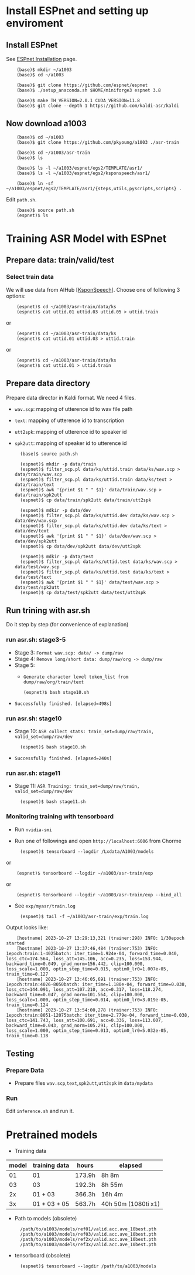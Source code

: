 
# Install ESPnet and setting up enviroment

## Install ESPnet
See [ESPnet Installation] page.

        (base)$ mkdir ~/a1003
        (base)$ cd ~/a1003

        (base)$ git clone https://github.com/espnet/espnet
        (base)$ ./setup_anaconda.sh $HOME/miniforge3 espnet 3.8

        (base)$ make TH_VERSION=2.0.1 CUDA_VERSION=11.8
        (base)$ git clone --depth 1 https://github.com/kaldi-asr/kaldi

[ESPnet Installation]: https://espnet.github.io/espnet/installation.html

## Now download a1003

        (base)$ cd ~/a1003
        (base)$ git clone https://github.com/pkyoung/a1003 ./asr-train

        (base)$ cd ~/a1003/asr-train
        (base)$ ls

        (base)$ ls -l ~/a1003/espnet/egs2/TEMPLATE/asr1/
        (base)$ ls -l ~/a1003/espnet/egs2/ksponspeech/asr1/

        (base)$ ln -sf ~/a1003/espnet/egs2/TEMPLATE/asr1/{steps,utils,pyscripts,scripts} .

Edit `path.sh`.

        (base)$ source path.sh
        (espnet)$ ls

# Training ASR Model with ESPnet

## Prepare data: train/valid/test

### Select train data
We will use data from AIHub [[KsponSpeech]]. Choose one of following 3 options:

        (espnet)$ cd ~/a1003/asr-train/data/ks
        (espnet)$ cat uttid.01 uttid.03 uttid.05 > uttid.train

or

        (espnet)$ cd ~/a1003/asr-train/data/ks
        (espnet)$ cat uttid.01 uttid.03 > uttid.train

or

        (espnet)$ cd ~/a1003/asr-train/data/ks
        (espnet)$ cat uttid.01 > uttid.train

[KsponSpeech]: https://aihub.or.kr/aihubdata/data/view.do?currMenu=&topMenu=&aihubDataSe=realm&dataSetSn=123

## Prepare data directory
Prepare data director in Kaldi format. We need 4 files.

* `wav.scp`: mapping of utterence id to wav file path
* `text`: mapping of utterence id to transcription
* `utt2spk`: mapping of utterence id to speaker id
* `spk2utt`: mapping of speaker id to utterence id

        (base)$ source path.sh

        (espnet)$ mkdir -p data/train
        (espnet)$ filter_scp.pl data/ks/uttid.train data/ks/wav.scp > data/train/wav.scp
        (espnet)$ filter_scp.pl data/ks/uttid.train data/ks/text > data/train/text
        (espnet)$ awk '{print $1 " " $1}' data/train/wav.scp > data/train/spk2utt
        (espnet)$ cp data/train/spk2utt data/train/utt2spk

        (espnet)$ mdkir -p data/dev
        (espnet)$ filter_scp.pl data/ks/uttid.dev data/ks/wav.scp > data/dev/wav.scp
        (espnet)$ filter_scp.pl data/ks/uttid.dev data/ks/text > data/dev/text
        (espnet)$ awk '{print $1 " " $1}' data/dev/wav.scp > data/dev/spk2utt
        (espnet)$ cp data/dev/spk2utt data/dev/utt2spk

        (espnet)$ mdkir -p data/test
        (espnet)$ filter_scp.pl data/ks/uttid.test data/ks/wav.scp > data/test/wav.scp
        (espnet)$ filter_scp.pl data/ks/uttid.test data/ks/text > data/test/text
        (espnet)$ awk '{print $1 " " $1}' data/test/wav.scp > data/test/spk2utt
        (espnet)$ cp data/test/spk2utt data/test/utt2spk


## Run trining with asr.sh
Do it step by step (for convenience of explanation)

### run asr.sh: stage3-5

* Stage 3: `Format wav.scp: data/ -> dump/raw`
* Stage 4: `Remove long/short data: dump/raw/org -> dump/raw`
* Stage 5:
  - `Generate character level token_list from dump/raw/org/train/text`

        (espnet)$ bash stage10.sh

* `Successfully finished. [elapsed=498s]`

### run asr.sh: stage10

* Stage 10: `ASR collect stats: train_set=dump/raw/train, valid_set=dump/raw/dev`

        (espnet)$ bash stage10.sh

* `Successfully finished. [elapsed=240s]`

### run asr.sh: stage11

* Stage 11: `ASR Training: train_set=dump/raw/train, valid_set=dump/raw/dev`

        (espnet)$ bash stage11.sh

### Monitoring training with tensorboard

* Run `nvidia-smi`
* Run one of followings and open `http://localhost:6006` from Chorme

        (espnet)$ tensorboard --logdir /Lxdata/A1003/models

or

        (espnet)$ tensorboard --logdir ~/a1003/asr-train/exp

or

        (espnet)$ tensorboard --logdir ~/a1003/asr-train/exp --bind_all

* See `exp/myasr/train.log`

        (espnet)$ tail -f ~/a1003/asr-train/exp/train.log

Output looks like:

        [hostname] 2023-10-27 13:29:13,321 (trainer:298) INFO: 1/30epoch started
        [hostname] 2023-10-27 13:37:46,484 (trainer:753) INFO: 1epoch:train:1-4025batch: iter_time=1.924e-04, forward_time=0.040, loss_ctc=174.564, loss_att=145.106, acc=0.235, loss=153.944, backward_time=0.049, grad_norm=156.442, clip=100.000, loss_scale=1.000, optim_step_time=0.015, optim0_lr0=1.007e-05, train_time=0.127
        [hostname] 2023-10-27 13:46:05,691 (trainer:753) INFO: 1epoch:train:4026-8050batch: iter_time=1.180e-04, forward_time=0.038, loss_ctc=144.091, loss_att=107.210, acc=0.317, loss=118.274, backward_time=0.047, grad_norm=101.564, clip=100.000, loss_scale=1.000, optim_step_time=0.014, optim0_lr0=3.019e-05, train_time=0.124
        [hostname] 2023-10-27 13:54:00,278 (trainer:753) INFO: 1epoch:train:8051-12075batch: iter_time=2.779e-04, forward_time=0.038, loss_ctc=141.743, loss_att=100.691, acc=0.336, loss=113.007, backward_time=0.043, grad_norm=105.291, clip=100.000, loss_scale=1.000, optim_step_time=0.013, optim0_lr0=5.032e-05, train_time=0.118

## Testing

### Prepare Data

* Prepare files `wav.scp`,`text`,`spk2utt`,`utt2spk` in `data/mydata`

### Run
Edit `inference.sh` and run it.


# Pretrained models

* Training data

| model | training data | hours  | elapsed |
| ---   | ---           | ---    | ---     |
| 01    | 01            | 173.9h | 8h 8m   |
| 03    | 03            | 192.3h | 8h 55m  |
| 2x    | 01 + 03       | 366.3h | 16h 4m  |
| 3x    | 01 + 03 + 05  | 563.7h | 40h 50m (1080ti x1) |

* Path to models (obsolete)

        /path/to/a1003/models/ref01/valid.acc.ave_10best.pth
        /path/to/a1003/models/ref03/valid.acc.ave_10best.pth
        /path/to/a1003/models/ref2x/valid.acc.ave_10best.pth
        /path/to/a1003/models/ref3x/valid.acc.ave_10best.pth

* tensorboard (obsolete)

        (espnet)$ tensorboard --logdir /path/to/a1003/models

